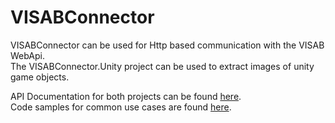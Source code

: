 # VISABConnector
VISABConnector can be used for Http based communication with the VISAB WebApi.\
The VISABConnector.Unity project can be used to extract images of unity game objects.

API Documentation for both projects can be found [here](https://visab-org.github.io/api_visabconnector/index.html).\
Code samples for common use cases are found [here](https://visab-org.github.io/code_samples/index.html).
